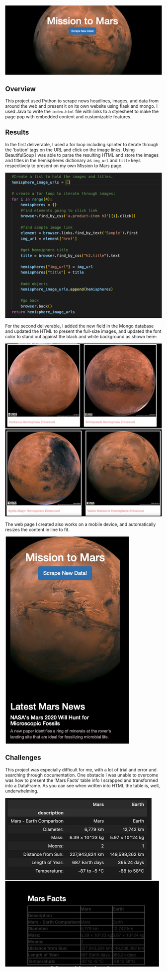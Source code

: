 
![header](images/header.png)

## Overview

This project used Python to scrape news headlines, images, and data from around the web and present it on its own website using flask and mongo.  I used Java to write the `index.html` file with links to a stylesheet to make the page pop with embedded content and customizable features.  

## Results

In the first deliverable, I used a for loop including splinter to iterate through the ‘button’ tags on the URL and click on the image links.  Using BeautifulSoup I was able to parse the resulting HTML and store the images and titles in the hemispheres dictionary as `img_url` and `title` keys respectively to present on my own Mission to Mars page. 

![deliverable1](images/deliverable1.png) 

For the second deliverable, I added the new field in the Mongo database and updated the HTML to present the full-size images, and updated the font color to stand out against the black and white background as shown here:

![hemispheres1](images/hemispheres1.png) 
![hemipheres2](images/hemipheres2.png) 

The web page I created also works on a mobile device, and automatically resizes the content in line to fit.

![mobile](images/mobile.png) 

## Challenges

This project was especially difficult for me, with a lot of trial and error and searching through documentation.  One obstacle I was unable to overcome was how to present the ‘Mars Facts’ table info I scrapped and transformed into a DataFrame.  As you can see when written into HTML the table is, well, underwhelming.

![df1](images/df1.png)   ![df](images/df.png) 
